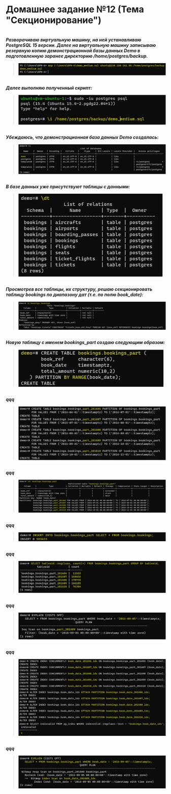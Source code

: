 # Домашнее задание №12 (Тема "Секционирование")

<br>__*Разворачиваю виртуальную машину, на ней устанавливаю PostgreSQL 15 версии. Далее на виртуальную машину записываю резервную копию демонстрационной базы данных Demo в подготовленную заранее директорию /home/postgres/backup.*__
> <img src="pic/0.JPG" align="center" />

<br>__*Далее выполняю полученный скрипт:*__
> <img src="pic/1.JPG" align="center" />

<br>__*Убеждаюсь, что демонстрационная база данных Demo создалась:*__
> <img src="pic/2.JPG" align="center" />

<br>__*В базе данных уже присутствуют таблицы с данными:*__
> <img src="pic/3.JPG" align="center" />

<br>__*Просмотрев все таблицы, их структуру, решаю секционировать таблицу bookings по диапазону дат (т.е. по полю book_date):*__
> <img src="pic/13.JPG" align="center" />

<br>__*Новую таблицу с именем bookings_part создаю следующим образом:*__
> <img src="pic/4.JPG" align="center" />

<br>__*qqq*__
> <img src="pic/5.JPG" align="center" />

<br>__*qqq*__
> <img src="pic/6.JPG" align="center" />

<br>__*qqq*__
> <img src="pic/7.JPG" align="center" />

<br>__*qqq*__
> <img src="pic/8.JPG" align="center" />

<br>__*qqq*__
> <img src="pic/9.JPG" align="center" />

<br>__*qqq*__
> <img src="pic/10.JPG" align="center" />

<br>__*qqq*__
> <img src="pic/11.JPG" align="center" />




